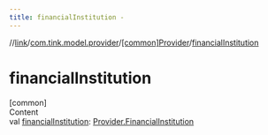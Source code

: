 ```yaml
---
title: financialInstitution -
---
```

//[link](../../index.md)/[com.tink.model.provider](../index.md)/[[common]Provider](index.md)/[financialInstitution](financial-institution.md)



# financialInstitution  
[common]  
Content  
val [financialInstitution](financial-institution.md): [Provider.FinancialInstitution](-financial-institution/index.md)  



